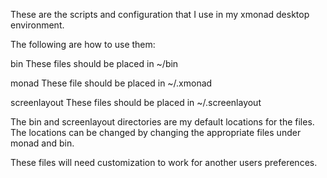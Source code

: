 
These are the scripts and configuration that I use in my xmonad desktop environment.

The following are how to use them:

bin		These files should be placed in ~/bin

monad		These file should be placed in ~/.xmonad

screenlayout	These files should be placed in ~/.screenlayout




The bin and screenlayout directories are my default locations for the files.
The locations can be changed by changing the appropriate files under monad and bin.

These files will need customization to work for another users preferences.


